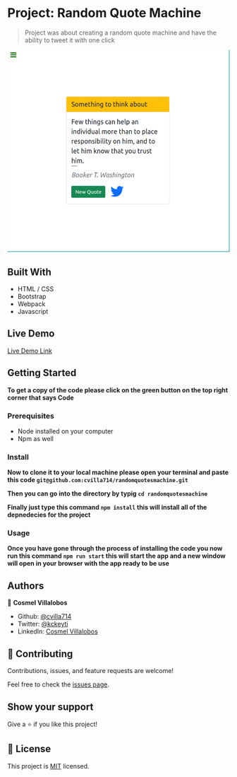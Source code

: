 # Project: Random Quote Machine

> Project was about creating a random quote machine
> and have the ability to tweet it with one click

![screenshot](./app_screenshot.png)

## Built With

- HTML / CSS
- Bootstrap
- Webpack
- Javascript

## Live Demo

[Live Demo Link](https://rawcdn.githack.com/cvilla714/randomquotesmachine/b2e9424d4de9d165dccd2c9dd43c3f2c8f8453a2/dist/index.html)

## Getting Started

**To get a copy of the code please click on the green button on the top right corner that says Code**

### Prerequisites

- Node installed on your computer
- Npm as well

### Install

**Now to clone it to your local machine please open your terminal and paste this code `git@github.com:cvilla714/randomquotesmachine.git`**

**Then you can go into the directory by typig `cd randomquotesmachine`**

**Finally just type this command `npm install` this will install all of the depnedecies for the project**

### Usage

**Once you have gone through the process of installing the code you now run this command `npm run start` this will start the app and a new window will open in your browser with the app ready to be use**

## Authors

👤 **Cosmel Villalobos**

- Github: [@cvilla714](https://github.com/cvilla714)
- Twitter: [@kckeyti](https://twitter.com/kckeyti)
- LinkedIn: [Cosmel Villalobos](https://www.linkedin.com/in/cosvilla/)

## 🤝 Contributing

Contributions, issues, and feature requests are welcome!

Feel free to check the [issues page](https://github.com/cvilla714/randomquotesmachine/pulls).

## Show your support

Give a ⭐️ if you like this project!

## 📝 License

This project is [MIT](https://github.com/cvilla714/randomquotesmachine/blob/master/LICENSE) licensed.
